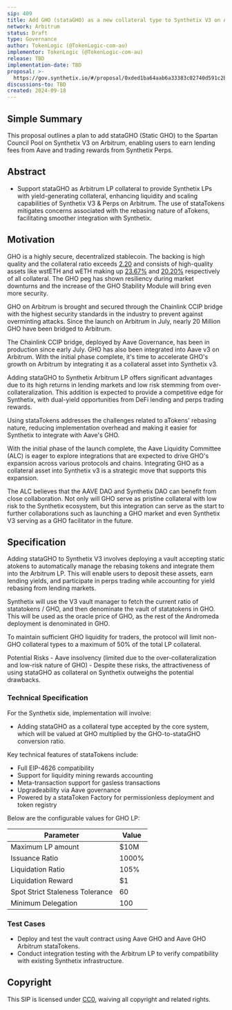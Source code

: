 ```yaml
---
sip: 409
title: Add GHO (stataGHO) as a new collateral type to Synthetix V3 on Arbitrum
network: Arbitrum
status: Draft
type: Governance
author: TokenLogic (@TokenLogic-com-au)
implementor: TokenLogic (@TokenLogic-com-au)
release: TBD
implementation-date: TBD
proposal: >-
  https://gov.synthetix.io/#/proposal/0xded1ba64aab6a33383c02740d591c2b6f02ea8880908a263f555a32c2bcb7eb1
discussions-to: TBD
created: 2024-09-18
---
```


## Simple Summary

This proposal outlines a plan to add stataGHO (Static GHO) to the Spartan Council Pool on Synthetix V3 on Arbitrum, enabling users to earn lending fees from Aave and trading rewards from Synthetix Perps.

## Abstract

- Support stataGHO as Arbitrum LP collateral to provide Synthetix LPs with yield-generating collateral, enhancing liquidity and scaling capabilities of Synthetix V3 & Perps on Arbitrum. The use of stataTokens mitigates concerns associated with the rebasing nature of aTokens, facilitating smoother integration with Synthetix.

## Motivation

GHO is a highly secure, decentralized stablecoin. The backing is high quality and the collateral ratio exceeds [2.20](https://aave.tokenlogic.xyz/collateral) and consists of high-quality assets like wstETH and wETH making up [23.67%](https://aave.tokenlogic.xyz/gho) and [20.20%](https://aave.tokenlogic.xyz/gho) respectively of all collateral. The GHO peg has shown resiliency during market downturns and the increase of the GHO Stability Module will bring even more security.

GHO on Arbitrum is brought and secured through the Chainlink CCIP bridge with the highest security standards in the industry to prevent against overminting attacks. Since the launch on Arbitrum in July, nearly 20 Million GHO have been bridged to Arbitrum.

The Chainlink CCIP bridge, deployed by Aave Governance, has been in production since early July. GHO has also been integrated into Aave v3 on Arbitrum. With the initial phase complete, it's time to accelerate GHO's growth on Arbitrum by integrating it as a collateral asset into Synthetix v3.

Adding stataGHO to Synthetix Arbitrum LP offers significant advantages due to its high returns in lending markets and low risk stemming from over-collateralization. This addition is expected to provide a competitive edge for Synthetix, with dual-yield opportunities from DeFi lending and perps trading rewards.

Using stataTokens addresses the challenges related to aTokens' rebasing nature, reducing implementation overhead and making it easier for Synthetix to integrate with Aave's GHO.

With the initial phase of the launch complete, the Aave Liquidity Committee (ALC) is eager to explore integrations that are expected to drive GHO's expansion across various protocols and chains. Integrating GHO as a collateral asset into Synthetix v3 is a strategic move that supports this expansion.

The ALC believes that the AAVE DAO and Synthetix DAO can benefit from close collaboration. Not only will GHO serve as pristine collateral with low risk to the Synthetix ecosystem, but this integration can serve as the start to further collaborations such as launching a GHO market and even Synthetix V3 serving as a GHO facilitator in the future.

## Specification

Adding stataGHO to Synthetix V3 involves deploying a vault accepting static atokens to automatically manage the rebasing tokens and integrate them into the Arbitrum LP. This will enable users to deposit these assets, earn lending yields, and participate in perps trading while accounting for yield rebasing from lending markets.

Synthetix will use the V3 vault manager to fetch the current ratio of statatokens / GHO, and then denominate the vault of statatokens in GHO. This will be used as the oracle price of GHO, as the rest of the Andromeda deployment is denominated in GHO.

To maintain sufficient GHO liquidity for traders, the protocol will limit non-GHO collateral types to a maximum of 50% of the total LP collateral.

Potential Risks - Aave insolvency (limited due to the over-collateralization and low-risk nature of GHO) - Despite these risks, the attractiveness of using stataGHO as collateral on Synthetix outweighs the potential drawbacks.

### Technical Specification

For the Synthetix side, implementation will involve:

- Adding stataGHO as a collateral type accepted by the core system, which will be valued at GHO multiplied by the GHO-to-stataGHO conversion ratio.

Key technical features of stataTokens include:

- Full EIP-4626 compatibility
- Support for liquidity mining rewards accounting
- Meta-transaction support for gasless transactions
- Upgradeability via Aave governance
- Powered by a stataToken Factory for permissionless deployment and token registry

Below are the configurable values for GHO LP:

| Parameter                       | Value |
| ------------------------------- | ----- |
| Maximum LP amount               | $10M  |
| Issuance Ratio                  | 1000% |
| Liquidation Ratio               | 105%  |
| Liquidation Reward              | $1    |
| Spot Strict Staleness Tolerance | 60    |
| Minimum Delegation              | 100   |

### Test Cases

- Deploy and test the vault contract using Aave GHO and Aave GHO Arbitrum stataTokens.
- Conduct integration testing with the Arbitrum LP to verify compatibility with existing Synthetix infrastructure.

## Copyright

This SIP is licensed under [CC0](https://creativecommons.org/publicdomain/zero/1.0/), waiving all copyright and related rights.
